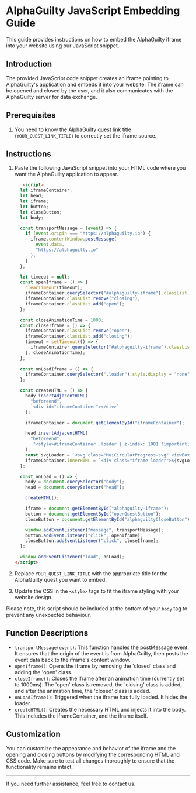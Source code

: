 # AlphaGuilty JavaScript Embedding Guide

This guide provides instructions on how to embed the AlphaGuilty iframe into your website using our JavaScript snippet.

## Introduction

The provided JavaScript code snippet creates an iframe pointing to AlphaGuilty's application and embeds it into your website. The iframe can be opened and closed by the user, and it also communicates with the AlphaGuilty server for data exchange.

## Prerequisites

1. You need to know the AlphaGuilty quest link title (`YOUR_QUEST_LINK_TITLE`) to correctly set the iframe source.

## Instructions

1. Paste the following JavaScript snippet into your HTML code where you want the AlphaGuilty application to appear.

    ```html
       <script>
      let iframeContainer;
      let head;
      let iframe;
      let button;
      let closeButton;
      let body;

      const transportMessage = (event) => {
        if (event.origin === "https://alphaguilty.io") {
          iframe.contentWindow.postMessage(
            event.data,
            "https://alphaguilty.io"
          );
        }
      };

      let timeout = null;
      const openIframe = () => {
        clearTimeout(timeout);
        iframeContainer.querySelector("#alphaguilty-iframe").classList.remove("closed");
        iframeContainer.classList.remove("closing");
        iframeContainer.classList.add("open");
      };

      const closeAnimationTime = 1000;
      const closeIframe = () => {
        iframeContainer.classList.remove("open");
        iframeContainer.classList.add("closing");
        timeout = setTimeout(() => {
          iframeContainer.querySelector("#alphaguilty-iframe").classList.add("closed");
        }, closeAnimationTime);
      };
      
      const onLoadIframe = () => {
        iframeContainer.querySelector(".loader").style.display = "none";
      };

      const createHTML = () => {
        body.insertAdjacentHTML(
          "beforeend",
          `<div id="iframeContainer"></div>`
        );

        iframeContainer = document.getElementById("iframeContainer");

        head.insertAdjacentHTML(
          "beforeend",
           "<style>#iframeContainer .loader { z-index: 1001 !important; opacity: 1 !important; background: #101313 !important; display: flex; align-items: center; justify-content: center;}@keyframes MuiCircularProgress-keyframes-circular-rotate { 0% { transform: rotate(0); } 100% { transform: rotate(360deg); }}#iframeContainer .MuiCircularProgress-svg { display: block; width: 40px; height: 40px; animation: 1.4s linear infinite MuiCircularProgress-keyframes-circular-rotate;}#iframeContainer .MuiCircularProgress-circle { stroke: #87f696; stroke-dasharray: 80px, 200px; stroke-dashoffset: 0;}#iframeContainer { position: relative; z-index: 1000;}#iframeContainer .firstWrapper { position: fixed; right: 20px; bottom: 40px; border: 0.1px solid #87f696; border-radius: 30px; padding: 2px; transition: opacity 1s ease; opacity: 1;}#iframeContainer .secondWrapper { border: 0.2px solid #87f696; border-radius: 30px; padding: 2px;}#iframeContainer #openQuestButton { cursor: pointer; display: flex; align-items: center; justify-content: center; padding: 10px; background: #202020; border: 0.4px solid #87f696; border-radius: 60px; box-shadow: 0 1px 24px 0 rgba(95, 206, 110, 0.45); color: #fafafa; font-size: 14px; font-weight: 500; line-height: 16px;}#iframeContainer #alphaguilty-iframe.closed { width: 0; height: 0;}#iframeContainer.open .firstWrapper { display: none; opacity: 0;}#iframeContainer #openQuestButton .icon { margin-right: 5px;}#iframeContainer .iframe { width: 0; height: 0; position: fixed; border: none; bottom: 0; right: 0; z-index: 1000; opacity: 0; transition: opacity 1s ease;}#iframeContainer.open .iframe { width: 100vw; height: 100%; opacity: 1;}#iframeContainer #alphaguiltyCloseButton { display: none; opacity: 0; transition: opacity 1s ease;}#iframeContainer.open #alphaguiltyCloseButton { cursor: pointer; display: block; background: 0 0; border: none; outline: 0; padding: 0; width: 24px; height: 24px; position: fixed; bottom: calc(100% - 38px); right: 16px; z-index: 1001; opacity: 1;}@media screen and (min-width: 744px) { #iframeContainer.open .iframe { width: 360px; height: 70%; right: 37px; bottom: 42px; border-radius: 16px; border: 0.5px solid #87f696; } #iframeContainer.open #alphaguiltyCloseButton { bottom: calc(70% + 4px); right: 53px; }}@media screen and (min-width: 834px) { #iframeContainer.open .iframe { width: 550px; right: 47px; bottom: 32px; } #iframeContainer.open #alphaguiltyCloseButton { bottom: calc(70% - 6px); right: 63px; }}@media screen and (min-width: 1440px) { #iframeContainer.open .iframe { bottom: 60px; right: 60px; } #iframeContainer.open #alphaguiltyCloseButton { bottom: calc(70% + 22px); right: 76px; }}#iframeContainer.closing .firstWrapper { display: block; opacity: 1; transition: opacity 1s ease;}#iframeContainer.closing .iframe { width: 0; height: 0; opacity: 0; transition: opacity 1s ease;}#iframeContainer.closing #alphaguiltyCloseButton { display: none; opacity: 0; transition: opacity 1s ease;}@media screen and (min-width: 300px) { #iframeContainer.closing .iframe { width: 100%; height: 100%; right: 0; bottom: 0; border-radius: 16px; border: 0.5px solid #87f696; } #iframeContainer.closing #alphaguiltyCloseButton { bottom: calc(70% + 4px); right: 53px; }}@media screen and (min-width: 744px) { #iframeContainer.closing .iframe { width: 360px; height: 70%; right: 37px; bottom: 42px; border-radius: 16px; border: 0.5px solid #87f696; } #iframeContainer.closing #alphaguiltyCloseButton { bottom: calc(70% + 4px); right: 53px; }}@media screen and (min-width: 834px) { #iframeContainer.closing .iframe { width: 550px; right: 47px; bottom: 32px; } #iframeContainer.closing #alphaguiltyCloseButton { bottom: calc(70% - 6px); right: 63px; }}@media screen and (min-width: 1440px) { #iframeContainer.closing .iframe { bottom: 60px; right: 60px; } #iframeContainer.closing #alphaguiltyCloseButton { bottom: calc(70% + 22px); right: 76px; }}</style>"
        );
        const svgLoader = `<svg class="MuiCircularProgress-svg" viewBox="22 22 44 44"><circle class="MuiCircularProgress-circle MuiCircularProgress-circleIndeterminate" cx="44" cy="44" r="20.2" fill="none" stroke-width="3.6"></circle></svg>`;
        iframeContainer.innerHTML = `<div class="iframe loader">${svgLoader}</div><iframe title="Iframe" src="https:/.alphaguilty.io/iframe/${YOUR_QUEST_LINK_TITLE}" onload="onLoadIframe()" allow="scripts popups; clipboard-read; clipboard-write" id="alphaguilty-iframe" class="iframe"></iframe><button id="alphaguiltyCloseButton"><svg width="24px" height="24px" viewBox="0 0 24 24"><path d="M19.0596 4.91724L4.94087 19.0828" stroke="#FAFAFA" strokeWidth="1.5"/><path d="M19.083 19.0593L4.91748 4.94062" stroke="#FAFAFA" strokeWidth="1.5"/></svg></button><div class="firstWrapper"><div class="secondWrapper"><button id="openQuestButton"><svg width="26" height="26" viewBox="0 0 26 26" fill="none" xmlns="http://www.w3.org/2000/svg" class="icon"><path fill-rule="evenodd" clip-rule="evenodd" d="M12.5217 23.5703C18.6237 23.5703 23.5703 18.6237 23.5703 12.5217C23.5703 6.41977 18.6237 1.47315 12.5217 1.47315C6.41977 1.47315 1.47315 6.41977 1.47315 12.5217C1.47315 18.6237 6.41977 23.5703 12.5217 23.5703ZM12.5217 25.0435C19.4373 25.0435 25.0435 19.4373 25.0435 12.5217C25.0435 5.60617 19.4373 0 12.5217 0C5.60617 0 0 5.60617 0 12.5217C0 19.4373 5.60617 25.0435 12.5217 25.0435Z" fill="#87F696"/><path fill-rule="evenodd" clip-rule="evenodd" d="M12.5244 2.94531L13.1952 4.3087L18.3991 14.8858H20.3355L18.7987 15.6981L20.4472 19.0486H18.7818L17.477 16.3966L12.8763 18.8281L12.5266 19.0129L12.177 18.8281L7.57267 16.3947L6.26694 19.0486H4.60156L6.25097 15.6962L4.71775 14.8858H6.64964L11.8536 4.3087L12.5244 2.94531ZM8.23207 15.0545L12.5266 17.3242L16.8176 15.0563L12.5244 6.33024L8.23207 15.0545Z" fill="#87F696"/><path d="M13.3827 12.7183C13.3048 12.5902 13.1972 12.4919 13.0597 12.4232C12.9268 12.3546 12.7688 12.3203 12.5855 12.3203C12.2464 12.3203 11.9784 12.4301 11.7814 12.6497C11.5889 12.8693 11.4927 13.1644 11.4927 13.535C11.4927 13.9514 11.5958 14.2694 11.802 14.489C12.0127 14.704 12.3174 14.8115 12.7161 14.8115C13.188 14.8115 13.5248 14.5988 13.7264 14.1733H12.3724V13.2056H14.8879V14.5096C14.7825 14.7658 14.6267 15.006 14.4205 15.2302C14.2189 15.4543 13.9623 15.6396 13.6508 15.786C13.3392 15.9279 12.9841 15.9988 12.5855 15.9988C12.0998 15.9988 11.6691 15.8959 11.2934 15.69C10.9223 15.4795 10.6336 15.189 10.4274 14.8184C10.2258 14.4432 10.125 14.0154 10.125 13.535C10.125 13.0592 10.2258 12.636 10.4274 12.2654C10.6336 11.8902 10.9223 11.5997 11.2934 11.3938C11.6645 11.1834 12.0929 11.0781 12.5786 11.0781C13.188 11.0781 13.692 11.2245 14.0906 11.5173C14.4893 11.8102 14.7367 12.2105 14.8329 12.7183H13.3827Z" fill="#87F696"/></svg>Awesome Quest</button></div></div>`;
      };

      const onLoad = () => {
        body = document.querySelector("body");
        head = document.querySelector("head");

        createHTML();

        iframe = document.getElementById("alphaguilty-iframe");
        button = document.getElementById("openQuestButton");
        closeButton = document.getElementById("alphaguiltyCloseButton");

        window.addEventListener("message", transportMessage);
        button.addEventListener("click", openIframe);
        closeButton.addEventListener("click", closeIframe);
      };

      window.addEventListener("load", onLoad);
    </script>

    ```

2. Replace `YOUR_QUEST_LINK_TITLE` with the appropriate title for the AlphaGuilty quest you want to embed.

3. Update the CSS in the `<style>` tags to fit the iframe styling with your website design.

Please note, this script should be included at the bottom of your `body` tag to prevent any unexpected behaviour.

## Function Descriptions

* `transportMessage(event)`: This function handles the postMessage event. It ensures that the origin of the event is from AlphaGuilty, then posts the event data back to the iframe's content window.
* `openIframe()`: Opens the iframe by removing the 'closed' class and adding the 'open' class.
* `closeIframe()`: Closes the iframe after an animation time (currently set to 1000ms). The 'open' class is removed, the 'closing' class is added, and after the animation time, the 'closed' class is added.
* `onLoadIframe()`: Triggered when the iframe has fully loaded. It hides the loader.
* `createHTML()`: Creates the necessary HTML and injects it into the body. This includes the iframeContainer, and the iframe itself.

## Customization

You can customize the appearance and behavior of the iframe and the opening and closing buttons by modifying the corresponding HTML and CSS code. Make sure to test all changes thoroughly to ensure that the functionality remains intact.

---

If you need further assistance, feel free to contact us.